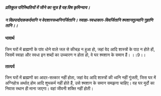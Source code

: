 ##### प्रतिकूल परिस्थितियों में जीने का सूत्र है यह विष कृमिन्याय।
##### न विप्रपादोदककर्दमानि न वेदशास्त्रध्वनिगर्जितानि। स्वाहा-स्वधाकार-विवर्जितानि श्मशानतुल्यानि गुहाणि तानि।। 

#### भावार्थ

जिन घरों में ब्राह्मणों के पांव धोने वाले जल से कीचड़ न हुआ हो, जहां वेद आदि शास्त्रों के पाठ न होते हों, जिसमें स्वाहा और स्वधा इन शब्दों का उच्चारण न होता हो, वे घर श्मशान के समान हैं। ।।9।।

#### तात्पर्य

जिन घरों में ब्राह्मणों का आदर-सत्कार नहीं होता, जहां वेद आदि शास्त्रों की ध्वनि नहीं गूंजती, जिस घर में अग्निहोत्र अर्थात् होम आदि शुभकर्म नहीं होते हैं, उसे श्मशान के समान समझना चाहिए। वह घर मुर्दो का निवास स्थान ही माना जाएगा। वहां जीवनी शक्ति नहीं होती।